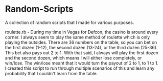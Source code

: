 # Random-Scripts
A collection of random scripts that I made for various purposes.

roulette.rb - During my time in Vegas for Defcon, the casino is around every corner. I always seem to play the same method of roulette which is only playing the outsides. There are 36 numbers on the table, so you can bet on the first dozen (1-12), the second dozen (13-24), or the third dozen (25-36). This bet also pays out 2 to 1. With that said, I always will play the first dozen and the second dozen, which means I will either lose completely, or win/lose. The win/lose meant that it would turn the payout of 2 to 1, to 1 to 1. I created this script to run through multiple scenarios of this and learn any probability that I couldn't learn from the table. 
